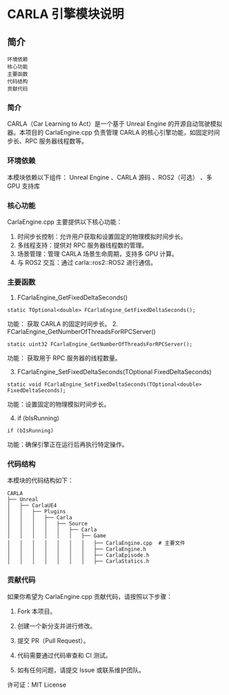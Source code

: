 # CARLA 引擎模块说明
## 简介
	环境依赖
	核心功能
	主要函数
	代码结构
	贡献代码

### 简介
CARLA（Car Learning to Act）是一个基于 Unreal Engine 的开源自动驾驶模拟器。本项目的 CarlaEngine.cpp 负责管理 CARLA 的核心引擎功能，如固定时间步长、RPC 服务器线程数等。

### 环境依赖
本模块依赖以下组件： Unreal Engine 、CARLA 源码 、ROS2（可选） 、多 GPU 支持库

### 核心功能

CarlaEngine.cpp 主要提供以下核心功能：
1. 时间步长控制：允许用户获取和设置固定的物理模拟时间步长。
2. 多线程支持：提供对 RPC 服务器线程数的管理。
3. 场景管理：管理 CARLA 场景生命周期，支持多 GPU 计算。
4. 与 ROS2 交互：通过 carla::ros2::ROS2 进行通信。

### 主要函数

1. FCarlaEngine_GetFixedDeltaSeconds()
```shell
static TOptional<double> FCarlaEngine_GetFixedDeltaSeconds();
```
功能： 获取 CARLA 的固定时间步长。
2. FCarlaEngine_GetNumberOfThreadsForRPCServer()
```shell 
static uint32 FCarlaEngine_GetNumberOfThreadsForRPCServer();
```
功能： 获取用于 RPC 服务器的线程数量。

3. FCarlaEngine_SetFixedDeltaSeconds(TOptional<double> FixedDeltaSeconds)
```shell
static void FCarlaEngine_SetFixedDeltaSeconds(TOptional<double> FixedDeltaSeconds);
```
功能：设置固定的物理模拟时间步长。

4. if (bIsRunning)
```shell
if (bIsRunning)
```
功能：确保引擎正在运行后再执行特定操作。


### 代码结构

本模块的代码结构如下：

	CARLA
	├── Unreal
	│   ├── CarlaUE4
	│   │   ├── Plugins
	│   │   │   ├── Carla
	│   │   │   │   ├── Source
	│   │   │   │   │   ├── Carla
	│   │   │   │   │   │   ├── Game
	│   │   │   │   │   │   │   ├── CarlaEngine.cpp  # 主要文件
	│   │   │   │   │   │   │   ├── CarlaEngine.h
	│   │   │   │   │   │   │   ├── CarlaEpisode.h
	│   │   │   │   │   │   │   ├── CarlaStatics.h

### 贡献代码

如果你希望为 CarlaEngine.cpp 贡献代码，请按照以下步骤：
1. Fork 本项目。

2. 创建一个新分支并进行修改。

3. 提交 PR（Pull Request）。

4. 代码需要通过代码审查和 CI 测试。

5. 如有任何问题，请提交 Issue 或联系维护团队。

许可证：MIT License